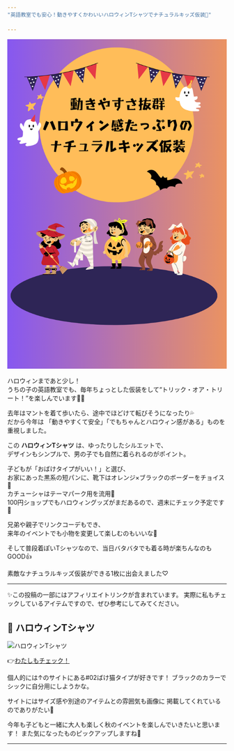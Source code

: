 ```yaml
---
"英語教室でも安心！動きやすくかわいいハロウィンTシャツでナチュラルキッズ仮装🎃"

---
```


![ハロウィンイベント](./halloween_obake_tshirt_main.png)

ハロウィンまであと少し！  
うちの子の英語教室でも、毎年ちょっとした仮装をして“トリック・オア・トリート！”を楽しんでいます👦✨  

去年はマントを着て歩いたら、途中でほどけて転びそうになったり💦  
だから今年は
「動きやすくて安全」「でもちゃんとハロウィン感がある」ものを重視しました。  



この **ハロウィンTシャツ** は、ゆったりしたシルエットで、  
デザインもシンプルで、男の子でも自然に着られるのがポイント。  


子どもが「おばけタイプがいい！」と選び、  
お家にあった黒系の短パンに、靴下はオレンジ×ブラックのボーダーをチョイス🧦  
カチューシャはテーマパーク用を流用🎀  
100円ショップでもハロウィングッズがまだあるので、週末にチェック予定です👀  


兄弟や親子でリンクコーデもでき、  
来年のイベントでも小物を変更して楽しむのもいいな🎵

そして普段着ぽいTシャツなので、当日バタバタでも着る時が楽ちんなのもGOOD👍

素敵なナチュラルキッズ仮装ができる1枚に出会えました♡


---
✨この投稿の一部にはアフィリエイトリンクが含まれています。 実際に私もチェックしているアイテムですので、ぜひ参考にしてみてください。

## 👻 ハロウィンTシャツ

![ハロウィンTシャツ](https://hbb.afl.rakuten.co.jp/hgb/4d7a3485.730f2fa2.4d7a3486.e79b65d2/?me_id=1354435&item_id=10009397&pc=https%3A%2F%2Fimage.rakuten.co.jp%2Fmusashi-sangyo%2Fcabinet%2F70018%2F70018_img08.jpg%3F_ex%3D400x400&s=400x400&t=pict)

👉<a href="https://hb.afl.rakuten.co.jp/ichiba/4d7a3485.730f2fa2.4d7a3486.e79b65d2/_RTLink115377?pc=https%3A%2F%2Fitem.rakuten.co.jp%2Fmusashi-sangyo%2F70018%2F&link_type=pict&ut=eyJwYWdlIjoiaXRlbSIsInR5cGUiOiJwaWN0Iiwic2l6ZSI6IjQwMHg0MDAiLCJuYW0iOjEsIm5hbXAiOiJyaWdodCIsImNvbSI6MSwiY29tcCI6ImRvd24iLCJwcmljZSI6MSwiYm9yIjoxLCJjb2wiOjEsImJidG4iOjEsInByb2QiOjAsImFtcCI6ZmFsc2V9" rel="nofollow">わたしもチェック！</a>


個人的には↑のサイトにある#02ばけ猫タイプが好きです！
ブラックのカラーでシックに自分用にしようかな。

サイトにはサイズ感や別途のアイテムとの雰囲気も画像に
掲載してくれているのでありがたい🙇

今年も子どもと一緒に大人も楽しく秋のイベントを楽しんでいきたいと思います！
また気になったものピックアップしますね🌟

---
